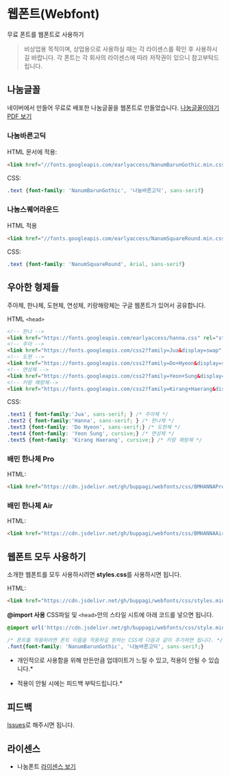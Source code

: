# 웹폰트(Webfont)
무료 폰트를 웹폰트로 사용하기

> 비상업용 목적이며, 상업용으로 사용하실 때는 각 라이센스를 확인 후 사용하시길 바랍니다.
> 각 폰트는 각 회사의 라이센스에 따라 저작권이 있으니 참고부탁드립니다.

## 나눔글꼴 
네이버에서 만들어 무료로 배포한 나눔글꼴을 웹폰트로 만들었습니다.
[나눔글꼴이야기 PDF 보기](http://static.campaign.naver.com/0/hangeul/2014/doc/nanum_story.pdf)

### 나눔바른고딕
HTML 문서에 적용:
```html
<link href="//fonts.googleapis.com/earlyaccess/NanumBarunGothic.min.css" rel="stylesheet" type="text/css" />
```
CSS:
```css
.text {font-family: 'NanumBarunGothic', '나눔바른고딕', sans-serif}
```

### 나눔스퀘어라운드
HTML 적용
```html
<link href="//fonts.googleapis.com/earlyaccess/NanumSquareRound.min.css" rel="stylesheet" type="text/css" />
```
CSS:
```css
.text {font-family: 'NanumSquareRound', Arial, sans-serif}
```

## 우아한 형제들
주아체, 한나체, 도현체, 연성체, 키랑해랑체는 구글 웹폰트가 있어서 공유합니다.

HTML `<head>`
```html
<!-- 한나 -->
<link href="https://fonts.googleapis.com/earlyaccess/hanna.css" rel="stylesheet" type="text/css" />
<!-- 주아 -->
<link href="https://fonts.googleapis.com/css2?family=Jua&display=swap" rel="stylesheet">
<!-- 도현 -->
<link href="https://fonts.googleapis.com/css2?family=Do+Hyeon&display=swap" rel="stylesheet">
<!-- 연성체 -->
<link href="https://fonts.googleapis.com/css2?family=Yeon+Sung&display=swap" rel="stylesheet">
<!-- 키랑 해랑체-->
<link href="https://fonts.googleapis.com/css2?family=Kirang+Haerang&display=swap" rel="stylesheet">
```
CSS:
```css
.text1 { font-family:'Jua', sans-serif; } /* 주아체 */
.text2 { font-family:'Hanna', sans-serif; } /* 한나체 */
.text3 {font-family: 'Do Hyeon', sans-serif;} /* 도현체 */
.text4 {font-family: 'Yeon Sung', cursive;} /* 연성체 */
.text5 {font-family: 'Kirang Haerang', cursive;} /* 키랑 해랑체 */
```

### 배민 한나체 Pro
HTML:
```html
<link href="https://cdn.jsdelivr.net/gh/buppagi/webfonts/css/BMHANNAPro.min.css" rel="stylesheet" type="text/css" />
```
### 배민 한나체 Air
HTML:
```html
<link href="https://cdn.jsdelivr.net/gh/buppagi/webfonts/css/BMHANNAAir.min.css" rel="stylesheet" type="text/css" />
```

## 웹폰트 모두 사용하기
소개한 웹폰트를 모두 사용하시려면 **styles.css**를 사용하시면 됩니다.

HTML:
```html
<link href="https://cdn.jsdelivr.net/gh/buppagi/webfonts/css/styles.min.css" rel="stylesheet" type="text/css" />
```

**@import 사용**
CSS파일 및 ``<head>``안의 스타일 시트에 아래 코드를 넣으면 됩니다.
```css
@import url('https://cdn.jsdelivr.net/gh/buppagi/webfonts/css/style.min.css');

/* 폰트를 적용하려면 폰트 이름을 적용하길 원하는 CSS에 다음과 같이 추가하면 됩니다. */
.font{font-family: 'NanumBarunGothic', '나눔바른고딕', sans-serif;}
```


* 개인적으로 사용함을 위해 만든만큼 업데이트가 느릴 수 있고, 적용이 안될 수 있습니다.* 


* 적용이 안될 시에는 피드백 부탁드립니다.*
## 피드백
[Issues](https://github.com/buppagi/webfonts/issues)로 해주시면 됩니다.

## 라이센스
- 나눔폰트 [라이센스 보기](https://help.naver.com/support/contents/contents.help?serviceNo=1074&categoryNo=3497)